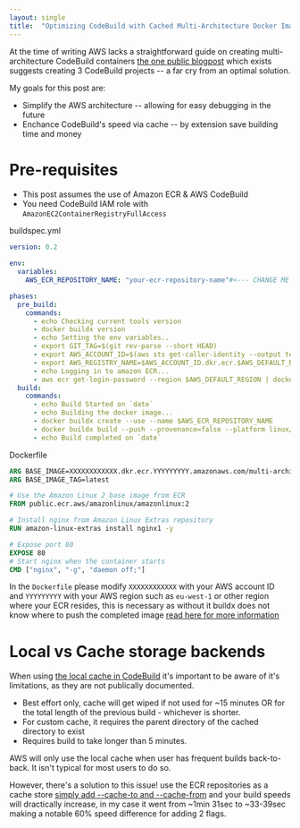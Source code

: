 ```yaml
---
layout: single
title:  "Optimizing CodeBuild with Cached Multi-Architecture Docker Images"
---
```


At the time of writing AWS lacks a straightforward guide on creating multi-architecture CodeBuild containers [the one public blogpost](https://aws.amazon.com/blogs/devops/creating-multi-architecture-docker-images-to-support-graviton2-using-aws-codebuild-and-aws-codepipeline/) which exists suggests creating 3 CodeBuild projects -- a far cry from an optimal solution.

My goals for this post are:
- Simplify the AWS architecture -- allowing for easy debugging in the future
- Enchance CodeBuild's speed via cache -- by extension save building time and money

# Pre-requisites
- This post assumes the use of Amazon ECR & AWS CodeBuild
- You need CodeBuild IAM role with `AmazonEC2ContainerRegistryFullAccess`

buildspec.yml
```yaml
version: 0.2

env:
  variables:
    AWS_ECR_REPOSITORY_NAME: "your-ecr-repository-name"#<--- CHANGE ME

phases:
  pre_build:
    commands:
      - echo Checking current tools version
      - docker buildx version
      - echo Setting the env variables..
      - export GIT_TAG=$(git rev-parse --short HEAD)
      - export AWS_ACCOUNT_ID=$(aws sts get-caller-identity --output text --query 'Account')
      - export AWS_REGISTRY_NAME=$AWS_ACCOUNT_ID.dkr.ecr.$AWS_DEFAULT_REGION.amazonaws.com
      - echo Logging in to amazon ECR...
      - aws ecr get-login-password --region $AWS_DEFAULT_REGION | docker login --username AWS --password-stdin $AWS_REGISTRY_NAME
  build:
    commands:
      - echo Build Started on `date`
      - echo Building the docker image...
      - docker buildx create --use --name $AWS_ECR_REPOSITORY_NAME
      - docker buildx build --push --provenance=false --platform linux/amd64,linux/arm64 --tag $AWS_REGISTRY_NAME/$AWS_ECR_REPOSITORY_NAME:$GIT_TAG --tag  $AWS_REGISTRY_NAME/$AWS_ECR_REPOSITORY_NAME:latest --cache-to mode=max,image-manifest=true,oci-mediatypes=true,type=registry,ref=$AWS_REGISTRY_NAME/$AWS_ECR_REPOSITORY_NAME:cache --cache-from type=registry,ref=$AWS_REGISTRY_NAME/$AWS_ECR_REPOSITORY_NAME:cache .
      - echo Build completed on `date`
```

Dockerfile
```Dockerfile
ARG BASE_IMAGE=XXXXXXXXXXXX.dkr.ecr.YYYYYYYYY.amazonaws.com/multi-archi
ARG BASE_IMAGE_TAG=latest

# Use the Amazon Linux 2 base image from ECR
FROM public.ecr.aws/amazonlinux/amazonlinux:2

# Install nginx from Amazon Linux Extras repository
RUN amazon-linux-extras install nginx1 -y

# Expose port 80
EXPOSE 80
# Start nginx when the container starts
CMD ["nginx", "-g", "daemon off;"]
```

In the `Dockerfile` please modify `XXXXXXXXXXXX` with your AWS account ID and `YYYYYYYYY` with your AWS region such as `eu-west-1` or other region where your ECR resides, this is necessary as without it buildx does not know where to push the completed image [read here for more information](https://github.com/concourse/oci-build-task/issues/117#issuecomment-1971464672)


# Local vs Cache storage backends

When using [the local cache in CodeBuild](https://docs.aws.amazon.com/codebuild/latest/userguide/build-caching.html#caching-local) it's important to be aware of it's limitations, as they are not publically documented. 

- Best effort only, cache will get wiped if not used for ~15 minutes OR for the total length of the previous build - whichever is shorter.
- For custom cache, it requires the parent directory of the cached directory to exist
- Requires build to take longer than 5 minutes.

AWS will only use the local cache when user has frequent builds back-to-back. It isn't typical for most users to do so.

However, there's a solution to this issue! use the ECR repositories as a cache store [simply add --cache-to and --cache-from](https://docs.docker.com/build/cache/backends/#command-syntax) and your build speeds will dractically increase, in my case it went from ~1min 31sec to ~33-39sec making a notable 60% speed difference for adding 2 flags.

